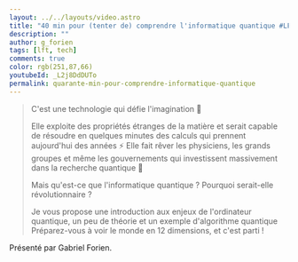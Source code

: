 ```yaml
---
layout: ../../layouts/video.astro
title: "40 min pour (tenter de) comprendre l'informatique quantique #LFT 25/11/22"
description: ""
author: g_forien
tags: [lft, tech]
comments: true
color: rgb(251,87,66)
youtubeId: _L2j8DdDUTo
permalink: quarante-min-pour-comprendre-informatique-quantique
---
```


> C'est une technologie qui défie l'imagination 🤯
> 
> Elle exploite des propriétés étranges de la matière et serait capable de résoudre en quelques minutes des calculs qui prennent aujourd'hui des années ⚡️ Elle fait rêver les physiciens, les grands groupes et même les gouvernements qui investissent massivement dans la recherche quantique 💸
> 
> Mais qu'est-ce que l'informatique quantique ? Pourquoi serait-elle révolutionnaire ?
> 
> Je vous propose une introduction aux enjeux de l'ordinateur quantique, un peu de théorie et un exemple d'algorithme quantique Préparez-vous à voir le monde en 12 dimensions, et c'est parti !

Présenté par Gabriel Forien.
